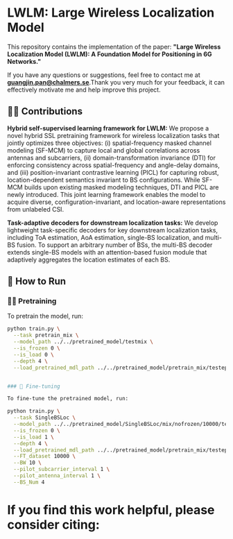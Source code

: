 # LWLM: Large Wireless Localization Model

This repository contains the implementation of the paper:  **"Large Wireless Localization Model (LWLM): A Foundation Model for Positioning in 6G Networks."**  

If you have any questions or suggestions, feel free to contact me at **guangjin.pan@chalmers.se**.Thank you very much for your feedback, it can effectively motivate me and help improve this project.


## 🏋️‍♂️ Contributions
**Hybrid self-supervised learning framework for LWLM:** We propose a novel hybrid SSL pretraining framework for wireless localization tasks that jointly optimizes three objectives: (i) spatial-frequency masked channel modeling (SF-MCM) to capture local and global correlations across antennas and subcarriers, (ii) domain-transformation invariance (DTI) for enforcing consistency across spatial-frequency and angle-delay domains, and (iii) position-invariant contrastive learning (PICL) for capturing robust, location-dependent semantics invariant to BS configurations. While SF-MCM builds upon existing masked modeling techniques, DTI and PICL are newly introduced. This joint learning framework enables the model to acquire diverse, configuration-invariant, and location-aware representations from unlabeled CSI.

**Task-adaptive decoders for downstream localization tasks:** We develop lightweight task-specific decoders for key downstream localization tasks, including ToA estimation, AoA estimation, single-BS localization, and multi-BS fusion. To support an arbitrary number of BSs, the multi-BS decoder extends single-BS models with an attention-based fusion module that adaptively aggregates the location estimates of each BS.



## 🔧 How to Run

### 🏋️‍♂️ Pretraining

To pretrain the model, run:

```bash
python train.py \
  --task pretrain_mix \
  --model_path ../../pretrained_model/testmix \
  --is_frozen 0 \
  --is_load 0 \
  --depth 4 \
  --load_pretrained_mdl_path ../../pretrained_model/pretrain_mix/testepoch=139.ckpt


### 🎯 Fine-tuning

To fine-tune the pretrained model, run:

python train.py \
  --task SingleBSLoc \
  --model_path ../../pretrained_model/SingleBSLoc/mix/nofrozen/10000/test2 \
  --is_frozen 0 \
  --is_load 1 \
  --depth 4 \
  --load_pretrained_mdl_path ../../pretrained_model/pretrain_mix/testepoch=139.ckpt \
  --FT_dataset 10000 \
  --BW 10 \
  --pilot_subcarrier_interval 1 \
  --pilot_antenna_interval 1 \
  --BS_Num 4
```



#  If you find this work helpful, please consider citing:


